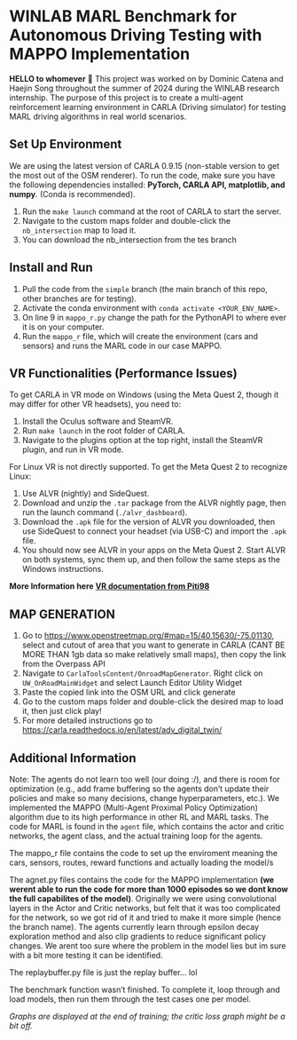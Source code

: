 # **WINLAB MARL Benchmark for Autonomous Driving Testing with MAPPO Implementation**

**HELLO to whomever** 👋 This project was worked on by Dominic Catena and Haejin Song throughout the summer of 2024 during the WINLAB research internship. The purpose of this project is to create a multi-agent reinforcement learning environment in CARLA (Driving simulator) for testing MARL driving algorithms in real world scenarios.

## **Set Up Environment**
We are using the latest version of CARLA 0.9.15 (non-stable version to get the most out of the OSM renderer). To run the code, make sure you have the following dependencies installed: **PyTorch, CARLA API, matplotlib, and numpy**. (Conda is recommended).

1. Run the `make launch` command at the root of CARLA to start the server.
2. Navigate to the custom maps folder and double-click the `nb_intersection` map to load it.
3. You can download the nb_intersection from the tes branch

## **Install and Run**
1. Pull the code from the `simple` branch (the main branch of this repo, other branches are for testing).
2. Activate the conda environment with `conda activate <YOUR_ENV_NAME>`.
3. On line 9 in `mappo_r.py` change the path for the PythonAPI to where ever it is on your computer.
4. Run the `mappo_r` file, which will create the environment (cars and sensors) and runs the MARL code in our case MAPPO.

## **VR Functionalities (Performance Issues)**
To get CARLA in VR mode on Windows (using the Meta Quest 2, though it may differ for other VR headsets), you need to:
1. Install the Oculus software and SteamVR.
2. Run `make launch` in the root folder of CARLA.
3. Navigate to the plugins option at the top right, install the SteamVR plugin, and run in VR mode.

For Linux VR is not directly supported. To get the Meta Quest 2 to recognize Linux:
1. Use ALVR (nightly) and SideQuest.
2. Download and unzip the `.tar` package from the ALVR nightly page, then run the launch command (`./alvr_dashboard`).
3. Download the `.apk` file for the version of ALVR you downloaded, then use SideQuest to connect your headset (via USB-C) and import the `.apk` file.
4. You should now see ALVR in your apps on the Meta Quest 2. Start ALVR on both systems, sync them up, and then follow the same steps as the Windows instructions.

**More Information here [VR documentation from Piti98](https://github.com/carla-simulator/carla/files/9333229/Adding.VR.to.CARLA.pdf)**

## **MAP GENERATION**
1. Go to https://www.openstreetmap.org/#map=15/40.15630/-75.01130, select and cutout of area that you want to generate in CARLA (CANT BE MORE THAN 1gb data so make relatively small maps), then copy the link from the Overpass API
2. Navigate to `CarlaToolsContent/OnroadMapGenerator`. Right click on `UW_OnRoadMainWidget` and select Launch Editor Utility Widget
3. Paste the copied link into the OSM URL and click generate
4. Go to the custom maps folder and double-click the desired map to load it, then just click play! 
5. For more detailed instructions go to https://carla.readthedocs.io/en/latest/adv_digital_twin/

## **Additional Information**
Note: The agents do not learn too well (our doing :/), and there is room for optimization (e.g., add frame buffering so the agents don’t update their policies and make so many decisions, change hyperparameters, etc.).
We implemented the MAPPO (Multi-Agent Proximal Policy Optimization) algorithm due to its high performance in other RL and MARL tasks. The code for MARL is found in the `agent` file, which contains the actor and critic networks, the agent class, and the actual training loop for the agents.

The mappo_r file contains the code to set up the enviroment meaning the cars, sensors, routes, reward functions and actually loading the model/s

The agnet.py files contains the code for the MAPPO implementation **(we werent able to run the code for more than 1000 episodes so we dont know the full capabilites of the model)**. Originally we were using convolutional layers in 
the Actor and Critic networks, but felt that it was too complicated for the network, so we got rid of it and tried to make it more simple (hence the branch name). The agents currently learn through epsilon decay exploration method and also clip gradients to reduce significant policy changes. We arent too sure where the problem in the model lies but im sure with a bit more testing it can be identified.

The replaybuffer.py file is just the replay buffer... lol

The benchmark function wasn’t finished. To complete it, loop through and load models, then run them through the test cases one per model.

*Graphs are displayed at the end of training; the critic loss graph might be a bit off.*


